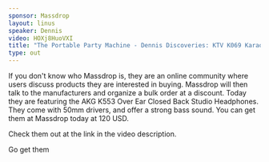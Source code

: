 ```yaml
---
sponsor: Massdrop
layout: linus
speaker: Dennis
video: HOXj8HuoVXI
title: "The Portable Party Machine - Dennis Discoveries: KTV K069 Karaoke Microphone"
type: out
---
```


If you don't know who Massdrop is, they are an online community where users discuss products they are interested in buying.
Massdrop will then talk to the manufacturers and organize a bulk order at a discount.
Today they are featuring the AKG K553 Over Ear Closed Back Studio Headphones.
They come with 50mm drivers, and offer a strong bass sound.
You can get them at Massdrop today at 120 USD.

Check them out at the link in the video description.

Go get them
